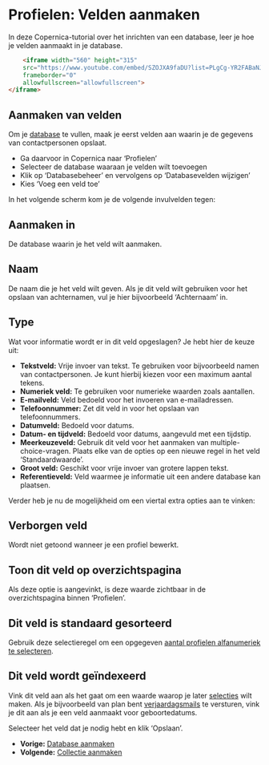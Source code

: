 # Profielen: Velden aanmaken

In deze Copernica-tutorial over het inrichten van een database, leer je
hoe je velden aanmaakt in je database.

```html
    <iframe width="560" height="315" 
    src="https://www.youtube.com/embed/SZOJXA9faDU?list=PLgCg-YR2FABaNJPDwzCOUhoCZAzwFPQoj" 
    frameborder="0" 
    allowfullscreen="allowfullscreen">
</iframe>
```

## Aanmaken van velden

Om je [database](./profiles-creating-a-database.md)
te vullen, maak je eerst velden aan waarin je de gegevens van
contactpersonen opslaat.

-   Ga daarvoor in Copernica naar ‘Profielen’
-   Selecteer de database waaraan je velden wilt toevoegen
-   Klik op ‘Databasebeheer’ en vervolgens op ‘Databasevelden wijzigen’
-   Kies ‘Voeg een veld toe’

In het volgende scherm kom je de volgende invulvelden tegen:


## Aanmaken in

De database waarin je het veld wilt aanmaken.


## Naam

De naam die je het veld wilt geven. Als je dit veld wilt gebruiken voor
het opslaan van achternamen, vul je hier bijvoorbeeld ‘Achternaam’ in.


## Type

Wat voor informatie wordt er in dit veld opgeslagen? Je hebt hier de
keuze uit:

-   **Tekstveld:** Vrije invoer van tekst. Te gebruiken voor
    bijvoorbeeld namen van contactpersonen. Je kunt hierbij kiezen voor
    een maximum aantal tekens.
-   **Numeriek veld:** Te gebruiken voor numerieke waarden zoals
    aantallen.
-   **E-mailveld:** Veld bedoeld voor het invoeren van e-mailadressen.
-   **Telefoonnummer:** Zet dit veld in voor het opslaan van
    telefoonnummers.
-   **Datumveld:** Bedoeld voor datums.
-   **Datum- en tijdveld:** Bedoeld voor datums, aangevuld met een
    tijdstip.
-   **Meerkeuzeveld:** Gebruik dit veld voor het aanmaken van
    multiple-choice-vragen. Plaats elke van de opties op een nieuwe
    regel in het veld ‘Standaardwaarde’.
-   **Groot veld:** Geschikt voor vrije invoer van grotere lappen tekst.
-   **Referentieveld:** Veld waarmee je informatie uit een andere
    database kan plaatsen.

Verder heb je nu de mogelijkheid om een viertal extra opties aan te
vinken:


## Verborgen veld

Wordt niet getoond wanneer je een profiel bewerkt.


## Toon dit veld op overzichtspagina

Als deze optie is aangevinkt, is deze waarde zichtbaar in de
overzichtspagina binnen ‘Profielen’.


## Dit veld is standaard gesorteerd

Gebruik deze selectieregel om een opgegeven [aantal profielen
alfanumeriek te
selecteren](./sorting-and-selecting-profiles-in-a-database-or-collection.md).


## Dit veld wordt geïndexeerd

Vink dit veld aan als het gaat om een waarde waarop je later
[selecties](./profiles-selections.md)
wilt maken. Als je bijvoorbeeld van plan bent
[verjaardagsmails](./selectieconditie-check-op-datum.md)
te versturen, vink je dit aan als je een veld aanmaakt voor
geboortedatums.

Selecteer het veld dat je nodig hebt en klik ‘Opslaan’.

-   **Vorige:** [Database aanmaken](./profiles-creating-a-database.md "Profielen: Databasebase aanmaken")
-   **Volgende:** [Collectie aanmaken](./profiles-adding-collections.md "Profielen: Collectie aanmaken")
